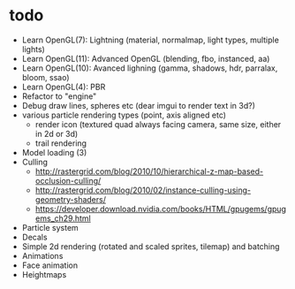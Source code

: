 # todo
* Learn OpenGL(7): Lightning (material, normalmap, light types, multiple lights)
* Learn OpenGL(11): Advanced OpenGL (blending, fbo, instanced, aa)
* Learn OpenGL(10): Avanced lighning (gamma, shadows, hdr, parralax, bloom, ssao)
* Learn OpenGL(4): PBR
* Refactor to "engine"
* Debug draw lines, spheres etc (dear imgui to render text in 3d?)
* various particle rendering types (point, axis aligned etc)
  - render icon (textured quad always facing camera, same size, either in 2d or 3d)
  - trail rendering
* Model loading (3)
* Culling
  - http://rastergrid.com/blog/2010/10/hierarchical-z-map-based-occlusion-culling/
  - http://rastergrid.com/blog/2010/02/instance-culling-using-geometry-shaders/
  - https://developer.download.nvidia.com/books/HTML/gpugems/gpugems_ch29.html
* Particle system
* Decals
* Simple 2d rendering (rotated and scaled sprites, tilemap) and batching
* Animations
* Face animation
* Heightmaps
